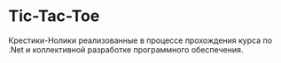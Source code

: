# Tic-Tac-Toe
Крестики-Нолики реализованные в процессе прохождения курса по .Net и коллективной разработке программного обеспечения.
